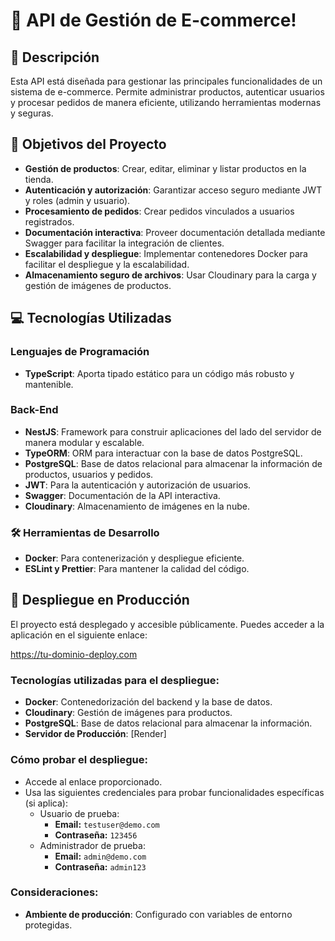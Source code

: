 # 👋 API de Gestión de E-commerce!

## 📝 Descripción  
Esta API está diseñada para gestionar las principales funcionalidades de un sistema de e-commerce. Permite administrar productos, autenticar usuarios y procesar pedidos de manera eficiente, utilizando herramientas modernas y seguras.

## 🎯 Objetivos del Proyecto  
- **Gestión de productos**: Crear, editar, eliminar y listar productos en la tienda.  
- **Autenticación y autorización**: Garantizar acceso seguro mediante JWT y roles (admin y usuario).  
- **Procesamiento de pedidos**: Crear pedidos vinculados a usuarios registrados.  
- **Documentación interactiva**: Proveer documentación detallada mediante Swagger para facilitar la integración de clientes.  
- **Escalabilidad y despliegue**: Implementar contenedores Docker para facilitar el despliegue y la escalabilidad.  
- **Almacenamiento seguro de archivos**: Usar Cloudinary para la carga y gestión de imágenes de productos.  

## 💻 Tecnologías Utilizadas  

### Lenguajes de Programación  
- **TypeScript**: Aporta tipado estático para un código más robusto y mantenible.  

### Back-End  
- **NestJS**: Framework para construir aplicaciones del lado del servidor de manera modular y escalable.  
- **TypeORM**: ORM para interactuar con la base de datos PostgreSQL.  
- **PostgreSQL**: Base de datos relacional para almacenar la información de productos, usuarios y pedidos.  
- **JWT**: Para la autenticación y autorización de usuarios.  
- **Swagger**: Documentación de la API interactiva.  
- **Cloudinary**: Almacenamiento de imágenes en la nube. 

### 🛠 Herramientas de Desarrollo  
- **Docker**: Para contenerización y despliegue eficiente.  
- **ESLint y Prettier**: Para mantener la calidad del código.  

## 🚀 Despliegue en Producción
El proyecto está desplegado y accesible públicamente. Puedes acceder a la aplicación en el siguiente enlace:

<a href="https://ecommerce-api-mbho.onrender.com/api" target="_blank">https://tu-dominio-deploy.com</a>

### Tecnologías utilizadas para el despliegue:
- **Docker**: Contenedorización del backend y la base de datos.
- **Cloudinary**: Gestión de imágenes para productos.
- **PostgreSQL**: Base de datos relacional para almacenar la información.
- **Servidor de Producción**: [Render]

### Cómo probar el despliegue:
- Accede al enlace proporcionado.
- Usa las siguientes credenciales para probar funcionalidades específicas (si aplica):
  - Usuario de prueba:
    - **Email:** `testuser@demo.com`
    - **Contraseña:** `123456`
  - Administrador de prueba:
    - **Email:** `admin@demo.com`
    - **Contraseña:** `admin123`

### Consideraciones:
- **Ambiente de producción**: Configurado con variables de entorno protegidas.
